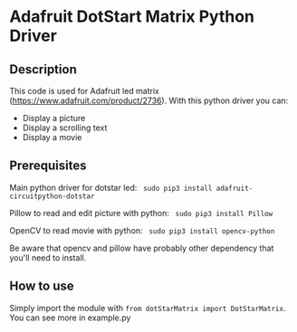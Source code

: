 # Adafruit DotStart Matrix Python Driver

## Description

This code is used for Adafruit led matrix (https://www.adafruit.com/product/2736). With this python driver you can:

- Display a picture
- Display a scrolling text
- Display a movie

##  Prerequisites

Main python driver for dotstar led:
``` sudo pip3 install adafruit-circuitpython-dotstar```

Pillow to read and edit picture with python:
``` sudo pip3 install Pillow```

OpenCV to read movie with python:
``` sudo pip3 install opencv-python```

Be aware that opencv and pillow have probably other dependency that you'll need to install.

## How to use

Simply import the module with ```from dotStarMatrix import DotStarMatrix```. You can see more in example.py





